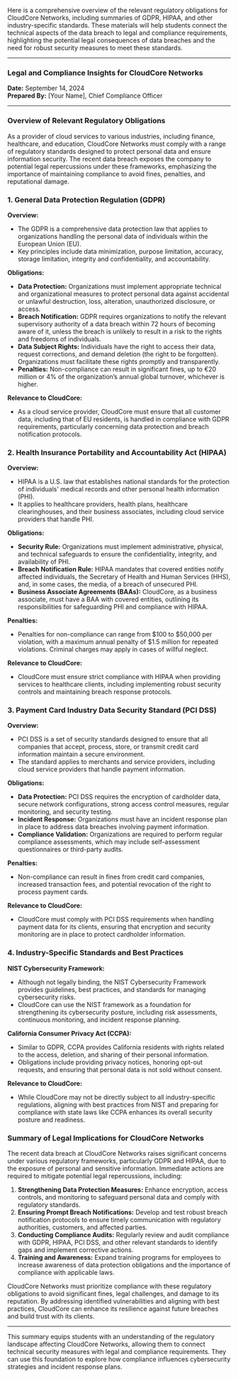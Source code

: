 Here is a comprehensive overview of the relevant regulatory obligations for CloudCore Networks, including summaries of GDPR, HIPAA, and other industry-specific standards. These materials will help students connect the technical aspects of the data breach to legal and compliance requirements, highlighting the potential legal consequences of data breaches and the need for robust security measures to meet these standards.

---

### **Legal and Compliance Insights for CloudCore Networks**

**Date:** September 14, 2024  
**Prepared By:** [Your Name], Chief Compliance Officer

---

### **Overview of Relevant Regulatory Obligations**

As a provider of cloud services to various industries, including finance, healthcare, and education, CloudCore Networks must comply with a range of regulatory standards designed to protect personal data and ensure information security. The recent data breach exposes the company to potential legal repercussions under these frameworks, emphasizing the importance of maintaining compliance to avoid fines, penalties, and reputational damage.

### **1. General Data Protection Regulation (GDPR)**

**Overview:**
- The GDPR is a comprehensive data protection law that applies to organizations handling the personal data of individuals within the European Union (EU).
- Key principles include data minimization, purpose limitation, accuracy, storage limitation, integrity and confidentiality, and accountability.

**Obligations:**
- **Data Protection:** Organizations must implement appropriate technical and organizational measures to protect personal data against accidental or unlawful destruction, loss, alteration, unauthorized disclosure, or access.
- **Breach Notification:** GDPR requires organizations to notify the relevant supervisory authority of a data breach within 72 hours of becoming aware of it, unless the breach is unlikely to result in a risk to the rights and freedoms of individuals.
- **Data Subject Rights:** Individuals have the right to access their data, request corrections, and demand deletion (the right to be forgotten). Organizations must facilitate these rights promptly and transparently.
- **Penalties:** Non-compliance can result in significant fines, up to €20 million or 4% of the organization’s annual global turnover, whichever is higher.

**Relevance to CloudCore:**
- As a cloud service provider, CloudCore must ensure that all customer data, including that of EU residents, is handled in compliance with GDPR requirements, particularly concerning data protection and breach notification protocols.

### **2. Health Insurance Portability and Accountability Act (HIPAA)**

**Overview:**
- HIPAA is a U.S. law that establishes national standards for the protection of individuals' medical records and other personal health information (PHI).
- It applies to healthcare providers, health plans, healthcare clearinghouses, and their business associates, including cloud service providers that handle PHI.

**Obligations:**
- **Security Rule:** Organizations must implement administrative, physical, and technical safeguards to ensure the confidentiality, integrity, and availability of PHI.
- **Breach Notification Rule:** HIPAA mandates that covered entities notify affected individuals, the Secretary of Health and Human Services (HHS), and, in some cases, the media, of a breach of unsecured PHI.
- **Business Associate Agreements (BAAs):** CloudCore, as a business associate, must have a BAA with covered entities, outlining its responsibilities for safeguarding PHI and compliance with HIPAA.

**Penalties:**
- Penalties for non-compliance can range from $100 to $50,000 per violation, with a maximum annual penalty of $1.5 million for repeated violations. Criminal charges may apply in cases of willful neglect.

**Relevance to CloudCore:**
- CloudCore must ensure strict compliance with HIPAA when providing services to healthcare clients, including implementing robust security controls and maintaining breach response protocols.

### **3. Payment Card Industry Data Security Standard (PCI DSS)**

**Overview:**
- PCI DSS is a set of security standards designed to ensure that all companies that accept, process, store, or transmit credit card information maintain a secure environment.
- The standard applies to merchants and service providers, including cloud service providers that handle payment information.

**Obligations:**
- **Data Protection:** PCI DSS requires the encryption of cardholder data, secure network configurations, strong access control measures, regular monitoring, and security testing.
- **Incident Response:** Organizations must have an incident response plan in place to address data breaches involving payment information.
- **Compliance Validation:** Organizations are required to perform regular compliance assessments, which may include self-assessment questionnaires or third-party audits.

**Penalties:**
- Non-compliance can result in fines from credit card companies, increased transaction fees, and potential revocation of the right to process payment cards.

**Relevance to CloudCore:**
- CloudCore must comply with PCI DSS requirements when handling payment data for its clients, ensuring that encryption and security monitoring are in place to protect cardholder information.

### **4. Industry-Specific Standards and Best Practices**

**NIST Cybersecurity Framework:**
- Although not legally binding, the NIST Cybersecurity Framework provides guidelines, best practices, and standards for managing cybersecurity risks.
- CloudCore can use the NIST framework as a foundation for strengthening its cybersecurity posture, including risk assessments, continuous monitoring, and incident response planning.

**California Consumer Privacy Act (CCPA):**
- Similar to GDPR, CCPA provides California residents with rights related to the access, deletion, and sharing of their personal information.
- Obligations include providing privacy notices, honoring opt-out requests, and ensuring that personal data is not sold without consent.

**Relevance to CloudCore:**
- While CloudCore may not be directly subject to all industry-specific regulations, aligning with best practices from NIST and preparing for compliance with state laws like CCPA enhances its overall security posture and readiness.

### **Summary of Legal Implications for CloudCore Networks**

The recent data breach at CloudCore Networks raises significant concerns under various regulatory frameworks, particularly GDPR and HIPAA, due to the exposure of personal and sensitive information. Immediate actions are required to mitigate potential legal repercussions, including:

1. **Strengthening Data Protection Measures:** Enhance encryption, access controls, and monitoring to safeguard personal data and comply with regulatory standards.
2. **Ensuring Prompt Breach Notifications:** Develop and test robust breach notification protocols to ensure timely communication with regulatory authorities, customers, and affected parties.
3. **Conducting Compliance Audits:** Regularly review and audit compliance with GDPR, HIPAA, PCI DSS, and other relevant standards to identify gaps and implement corrective actions.
4. **Training and Awareness:** Expand training programs for employees to increase awareness of data protection obligations and the importance of compliance with applicable laws.

CloudCore Networks must prioritize compliance with these regulatory obligations to avoid significant fines, legal challenges, and damage to its reputation. By addressing identified vulnerabilities and aligning with best practices, CloudCore can enhance its resilience against future breaches and build trust with its clients.

---

This summary equips students with an understanding of the regulatory landscape affecting CloudCore Networks, allowing them to connect technical security measures with legal and compliance requirements. They can use this foundation to explore how compliance influences cybersecurity strategies and incident response plans.